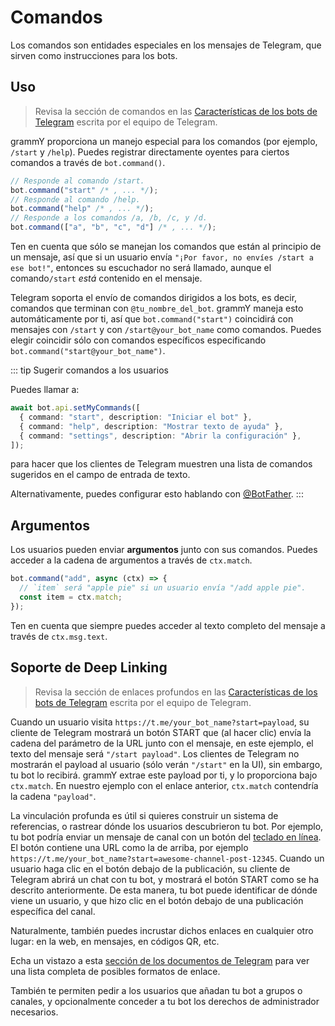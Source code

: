 # Comandos

Los comandos son entidades especiales en los mensajes de Telegram, que sirven como instrucciones para los bots.

## Uso

> Revisa la sección de comandos en las [Características de los bots de Telegram](https://core.telegram.org/bots/features#commands) escrita por el equipo de Telegram.

grammY proporciona un manejo especial para los comandos (por ejemplo, `/start` y `/help`). Puedes registrar directamente oyentes para ciertos comandos a través de `bot.command()`.

```ts
// Responde al comando /start.
bot.command("start" /* , ... */);
// Responde al comando /help.
bot.command("help" /* , ... */);
// Responde a los comandos /a, /b, /c, y /d.
bot.command(["a", "b", "c", "d"] /* , ... */);
```

Ten en cuenta que sólo se manejan los comandos que están al principio de un mensaje, así que si un usuario envía `"¡Por favor, no envíes /start a ese bot!"`, entonces su escuchador no será llamado, aunque el comando`/start` _está_ contenido en el mensaje.

Telegram soporta el envío de comandos dirigidos a los bots, es decir, comandos que terminan con `@tu_nombre_del_bot`.
grammY maneja esto automáticamente por ti, así que `bot.command("start")` coincidirá con mensajes con `/start` y con `/start@your_bot_name` como comandos.
Puedes elegir coincidir sólo con comandos específicos especificando `bot.command("start@your_bot_name")`.

::: tip Sugerir comandos a los usuarios

Puedes llamar a:

```ts
await bot.api.setMyCommands([
  { command: "start", description: "Iniciar el bot" },
  { command: "help", description: "Mostrar texto de ayuda" },
  { command: "settings", description: "Abrir la configuración" },
]);
```

para hacer que los clientes de Telegram muestren una lista de comandos sugeridos en el campo de entrada de texto.

Alternativamente, puedes configurar esto hablando con [@BotFather](https://t.me/BotFather).
:::

## Argumentos

Los usuarios pueden enviar **argumentos** junto con sus comandos.
Puedes acceder a la cadena de argumentos a través de `ctx.match`.

```ts
bot.command("add", async (ctx) => {
  // `item` será "apple pie" si un usuario envía "/add apple pie".
  const item = ctx.match;
});
```

Ten en cuenta que siempre puedes acceder al texto completo del mensaje a través de `ctx.msg.text`.

## Soporte de Deep Linking

> Revisa la sección de enlaces profundos en las [Características de los bots de Telegram](https://core.telegram.org/bots/features#deep-linking) escrita por el equipo de Telegram.

Cuando un usuario visita `https://t.me/your_bot_name?start=payload`, su cliente de Telegram mostrará un botón START que (al hacer clic) envía la cadena del parámetro de la URL junto con el mensaje, en este ejemplo, el texto del mensaje será `"/start payload"`.
Los clientes de Telegram no mostrarán el payload al usuario (sólo verán `"/start"` en la UI), sin embargo, tu bot lo recibirá.
grammY extrae este payload por ti, y lo proporciona bajo `ctx.match`.
En nuestro ejemplo con el enlace anterior, `ctx.match` contendría la cadena `"payload"`.

La vinculación profunda es útil si quieres construir un sistema de referencias, o rastrear dónde los usuarios descubrieron tu bot.
Por ejemplo, tu bot podría enviar un mensaje de canal con un botón del [teclado en línea](../plugins/keyboard#teclados-en-linea).
El botón contiene una URL como la de arriba, por ejemplo `https://t.me/your_bot_name?start=awesome-channel-post-12345`.
Cuando un usuario haga clic en el botón debajo de la publicación, su cliente de Telegram abrirá un chat con tu bot, y mostrará el botón START como se ha descrito anteriormente.
De esta manera, tu bot puede identificar de dónde viene un usuario, y que hizo clic en el botón debajo de una publicación específica del canal.

Naturalmente, también puedes incrustar dichos enlaces en cualquier otro lugar: en la web, en mensajes, en códigos QR, etc.

Echa un vistazo a esta [sección de los documentos de Telegram](https://core.telegram.org/api/links#bot-links) para ver una lista completa de posibles formatos de enlace.

También te permiten pedir a los usuarios que añadan tu bot a grupos o canales, y opcionalmente conceder a tu bot los derechos de administrador necesarios.
